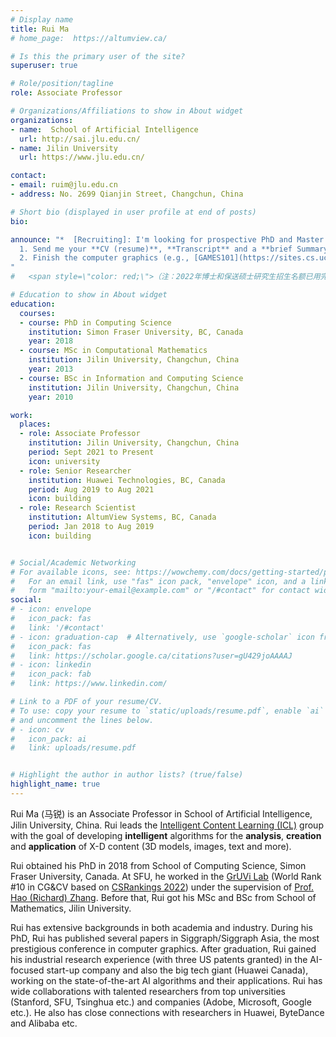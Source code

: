 ```yaml
---
# Display name
title: Rui Ma
# home_page:  https://altumview.ca/

# Is this the primary user of the site?
superuser: true

# Role/position/tagline
role: Associate Professor

# Organizations/Affiliations to show in About widget
organizations:
- name:  School of Artificial Intelligence
  url: http://sai.jlu.edu.cn/
- name: Jilin University
  url: https://www.jlu.edu.cn/

contact:
- email: ruim@jlu.edu.cn
- address: No. 2699 Qianjin Street, Changchun, China

# Short bio (displayed in user profile at end of posts)
bio: 

announce: "*  [Recruiting]: I'm looking for prospective PhD and Master students who are interested in the AI-based CG&CV research (see this brief [introduction](https://mp.weixin.qq.com/s/oiRzVK7qYIYSq9vZjnbOgg) (in Chinese) and also the [details](#interests) below). Ideal candidates are expected to be <span style=\"color: red;\">**self-motivated**</span> (most important, no matter you are aiming for academia or industry), **organized**, **responsible**, and a **team player**. Strong **programming** skills, solid **mathematics** knowledge as well as good **communication** skills are preferred. Please: <br> 
  1. Send me your **CV (resume)**, **Transcript** and a **brief Summary** of your experience (in PPT). (简历，成绩单，学习和科研经历的PPT简介) <br>
  2. Finish the computer graphics (e.g., [GAMES101](https://sites.cs.ucsb.edu/~lingqi/teaching/games101.html)) and computer vision (e.g., [Stanford CS131, 2019 Fall version](http://vision.stanford.edu/teaching/cs131_fall1920/)) course before contacting me. **I will ask detailed technique questions in the interview**. （请自行完成计算机图形学和计算机视觉基础课程的学习，我会在面试中提问具体的技术细节）<br> 
"
#   <span style=\"color: red;\">（注：2022年博士和保送硕士研究生招生名额已用完，考研硕士名额仍有剩余）</span>

# Education to show in About widget
education:
  courses:
  - course: PhD in Computing Science
    institution: Simon Fraser University, BC, Canada
    year: 2018
  - course: MSc in Computational Mathematics
    institution: Jilin University, Changchun, China
    year: 2013
  - course: BSc in Information and Computing Science
    institution: Jilin University, Changchun, China
    year: 2010

work:
  places:
  - role: Associate Professor
    institution: Jilin University, Changchun, China
    period: Sept 2021 to Present
    icon: university
  - role: Senior Researcher
    institution: Huawei Technologies, BC, Canada
    period: Aug 2019 to Aug 2021
    icon: building
  - role: Research Scientist
    institution: AltumView Systems, BC, Canada
    period: Jan 2018 to Aug 2019
    icon: building


# Social/Academic Networking
# For available icons, see: https://wowchemy.com/docs/getting-started/page-builder/#icons
#   For an email link, use "fas" icon pack, "envelope" icon, and a link in the
#   form "mailto:your-email@example.com" or "/#contact" for contact widget.
social:
# - icon: envelope
#   icon_pack: fas
#   link: '/#contact'
# - icon: graduation-cap  # Alternatively, use `google-scholar` icon from `ai` icon pack
#   icon_pack: fas
#   link: https://scholar.google.ca/citations?user=gU429joAAAAJ
# - icon: linkedin
#   icon_pack: fab
#   link: https://www.linkedin.com/

# Link to a PDF of your resume/CV.
# To use: copy your resume to `static/uploads/resume.pdf`, enable `ai` icons in `params.toml`, 
# and uncomment the lines below.
# - icon: cv
#   icon_pack: ai
#   link: uploads/resume.pdf


# Highlight the author in author lists? (true/false)
highlight_name: true
---
```


Rui Ma (马锐) is an Associate Professor in School of Artificial Intelligence, Jilin University, China. 
Rui leads the [Intelligent Content Learning (ICL)](/team) group with the goal of developing **intelligent** algorithms for the **analysis**, **creation** and **application** of X-D content (3D models, images, text and more).

Rui obtained his PhD in 2018 from School of Computing Science, Simon Fraser University, Canada.
At SFU, he worked in the [GrUVi Lab](https://gruvi.cs.sfu.ca/) (World Rank #10 in CG&CV based on [CSRankings 2022](http://csrankings.org/#/index?vision&graph&world)) under the supervision of [Prof. Hao (Richard) Zhang](https://www.cs.sfu.ca/~haoz/).
Before that, Rui got his MSc and BSc from School of Mathematics, Jilin University.

Rui has extensive backgrounds in both academia and industry. During his PhD, Rui has published several papers in Siggraph/Siggraph Asia, the most prestigious conference in computer graphics.
After graduation, Rui gained his industrial research experience (with three US patents granted) in the AI-focused start-up company and also the big tech giant (Huawei Canada), working on the state-of-the-art AI algorithms and their applications.
Rui has wide collaborations with talented researchers from top universities (Stanford, SFU, Tsinghua etc.) and companies (Adobe, Microsoft, Google etc.).
He also has close connections with researchers in Huawei, ByteDance and Alibaba etc.

<!-- 
Rui has served as a reviewer for graphics and AI journals and conferences such as IEEE Transactions on Visualization and Computer Graphics, Computer Graphics Forum, Graphical Models, AAAI, IEEE Virtual Reality, Graphics Interface. -->

